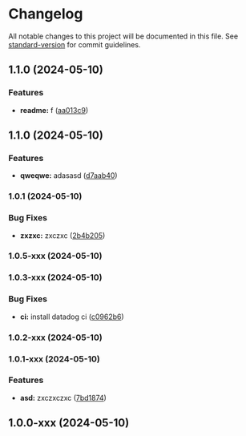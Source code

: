 # Changelog

All notable changes to this project will be documented in this file. See [standard-version](https://github.com/conventional-changelog/standard-version) for commit guidelines.

## 1.1.0 (2024-05-10)


### Features

* **readme:** f ([aa013c9](https://github.com/kefasjw/Actions-Playground/commit/aa013c955c42c818d5a27d5a3d18579864b9b04e))

## 1.1.0 (2024-05-10)


### Features

* **qweqwe:** adasasd ([d7aab40](https://github.com/kefasjw/Actions-Playground/commit/d7aab40af055b6562e704c803ca2061f00d2c094))

### 1.0.1 (2024-05-10)


### Bug Fixes

* **zxzxc:** zxczxc ([2b4b205](https://github.com/kefasjw/Actions-Playground/commit/2b4b205c707925e0c5b5ee54b082ce79dc5808e8))

### 1.0.5-xxx (2024-05-10)

### 1.0.3-xxx (2024-05-10)


### Bug Fixes

* **ci:** install datadog ci ([c0962b6](https://github.com/kefasjw/Actions-Playground/commit/c0962b672c376ce05cfe989c37bd0bbb5b825a3e))

### 1.0.2-xxx (2024-05-10)

### 1.0.1-xxx (2024-05-10)


### Features

* **asd:** zxczxczxc ([7bd1874](https://github.com/kefasjw/Actions-Playground/commit/7bd18748fbf272ed3bae168df153133a97203958))

## 1.0.0-xxx (2024-05-10)
